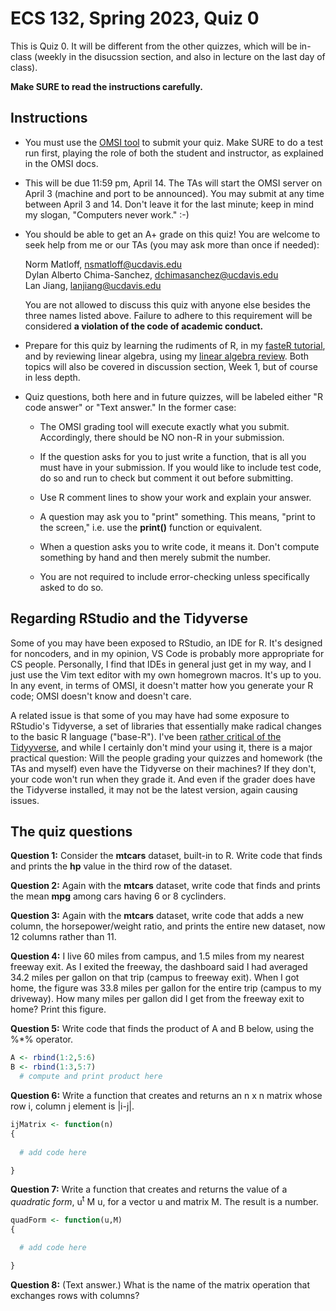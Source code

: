 
# ECS 132, Spring 2023, Quiz 0

This is Quiz 0.  It will be different from the other quizzes,
which will be in-class (weekly in the disucssion section, and also in
lecture on the last day of class).

**Make SURE to read the instructions carefully.**

## Instructions

* You must use the [OMSI tool](https://github.com/matloff/omsi) to
  submit your quiz.  Make SURE to do a test run first, playing the role
of both the student and instructor, as explained in the OMSI docs. 

* This will be due 11:59 pm, April 14.  The TAs will start the OMSI
  server on April 3 (machine and port to be announced).  You may submit
at any time between April 3 and 14.  Don't leave it for the last minute;
keep in mind my slogan, "Computers never work." :-)

* You should be able to get an A+ grade on this quiz!  You are welcome
  to seek help from me or our TAs (you may ask more than once if
needed):

    Norm Matloff, nsmatloff@ucdavis.edu <br>
    Dylan Alberto Chima-Sanchez, dchimasanchez@ucdavis.edu <br>
    Lan Jiang, lanjiang@ucdavis.edu

    You are not allowed to discuss this quiz with anyone else besides
    the three names listed above.  Failure to adhere to this requirement
    will be considered **a violation of the code of academic conduct.**

* Prepare for this quiz by learning the rudiments of R, in my
  [fasteR tutorial](https://github.com/matloff/fasteR), and by reviewing
linear algebra, using my [linear algebra review](https://github.com/matloff/fastLinearAlgebra).  Both topics will also be covered in discussion section, Week 1, but of course in less depth.

* Quiz questions, both here and in future quizzes, will be labeled
  either "R code answer" or "Text answer."  In the former case: 

   - The OMSI grading tool will execute exactly what you 
   submit.  Accordingly, there should be NO non-R in your submission.

   - If the question asks for you to just write a function, that is all
   you must have in your submission.  If you would like to include test
   code, do so and run to check but comment it out before submitting.

   - Use R comment lines to show your work and explain your answer.

   - A question may ask you to "print" something.  This means, "print to
     the screen," i.e. use the **print()** function or equivalent.

   - When a question asks you to write code, it means it.  Don't compute
     something by hand and then merely submit the number.

   - You are not required to include error-checking unless specifically
     asked to do so.

## Regarding RStudio and the Tidyverse

Some of you may have been exposed to RStudio, an IDE for R.  It's
designed for noncoders, and in my opinion, VS Code is probably more
appropriate for CS people.  Personally, I find that IDEs in general just
get in my way, and I just use the Vim text editor with my own homegrown
macros.  It's up to you.  In any event, in terms of OMSI, it doesn't
matter how you generate your R code; OMSI doesn't know and doesn't care.

A related issue is that some of you may have had some exposure to
RStudio's Tidyverse, a set of libraries that essentially make radical
changes to the basic R language ("base-R").  I've been 
[rather critical of the
Tidyyverse](https://github.com/matloff/TidyverseSkeptic), and while I
certainly don't mind your using it, there is a major practical question:
Will the people grading your quizzes and homework (the TAs and myself)
even have the Tidyverse on their machines?  If they don't, your code
won't run when they grade it.  And even if the grader 
does have the Tidyverse installed, it may not be the latest version,
again causing issues.

## The quiz questions

**Question 1:**  Consider the **mtcars** dataset, built-in to R.  Write
code that finds and prints the **hp** value in the third row of the
dataset.

**Question 2:**  Again with the **mtcars** dataset, write code that
finds and prints the mean **mpg** among cars having 6 or 8 cyclinders.

**Question 3:**  Again with the **mtcars** dataset, write code that
adds a new column, the horsepower/weight ratio, and prints the entire
new dataset, now 12 columns rather than 11.

**Question 4:**  I live 60 miles from campus, and 1.5 miles from my
nearest freeway exit.  As I exited the freeway, the dashboard said I had
averaged 34.2 miles per gallon on that trip (campus to freeway exit).
When I got home, the figure was 33.8 miles per gallon for the entire
trip (campus to my driveway).  How many miles per gallon did I get from
the freeway exit to home?  Print this figure.

**Question 5:**  Write code that finds the product of A and B below,
using the %\*% operator.

``` r
A <- rbind(1:2,5:6)
B <- rbind(1:3,5:7)
  # compute and print product here
```

**Question 6:**  Write a function that creates and returns an n x n
matrix whose row i, column j element is |i-j|.

``` r
ijMatrix <- function(n) 
{
   
  # add code here

}
```

**Question 7:**  Write a function that creates and returns the value of
a *quadratic form*, u<sup>t</sup> M u, for a vector u and matrix M.  The
result is a number.

``` r
quadForm <- function(u,M) 
{

  # add code here

}
```

**Question 8:** (Text answer.) What is the name of the matrix operation
that exchanges rows with columns?

